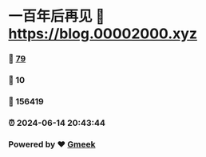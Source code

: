 # 一百年后再见 :link: https://blog.00002000.xyz 
### :page_facing_up: [79](https://blog.00002000.xyz/tag.html) 
### :speech_balloon: 10 
### :hibiscus: 156419 
### :alarm_clock: 2024-06-14 20:43:44 
### Powered by :heart: [Gmeek](https://github.com/Meekdai/Gmeek)
